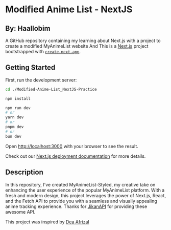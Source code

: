# Modified Anime List - NextJS

## By: Haallobim

A GitHub repository containing my learning about Next.js with a project to create a modified MyAnimeList website And This is a [Next.js](https://nextjs.org/) project bootstrapped with [`create-next-app`](https://github.com/vercel/next.js/tree/canary/packages/create-next-app). 

## Getting Started

First, run the development server:

```bash
cd ./Modified-Anime-List_NextJS-Practice

npm install

npm run dev
# or
yarn dev
# or
pnpm dev
# or
bun dev
```

Open [http://localhost:3000](http://localhost:3000) with your browser to see the result.


Check out our [Next.js deployment documentation](https://nextjs.org/docs/deployment) for more details.

## Description
In this repository, I've created MyAnimeList-Styled, my creative take on enhancing the user experience of the popular MyAnimeList platform. With a fresh and modern design, this project leverages the power of Next.js, React, and the Fetch API to provide you with a seamless and visually appealing anime tracking experience. Thanks for [JikanAPI](https://jikan.moe/) for providing these awesome API. 

This project was inspired by [Dea Afrizal](https://www.youtube.com/playlist?list=PLc6SEcJkQ6DwSCyM53kqpM1yNyXT80d3U)


